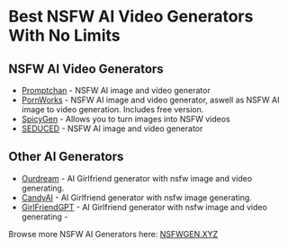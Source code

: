 # Best NSFW AI Video Generators With No Limits


## NSFW AI Video Generators

* [Promptchan](https://nsfwgen.xyz/promptchan) - NSFW AI image and video generator
* [PornWorks](https://nsfwgen.xyz/pornworks) - NSFW AI image and video generator, aswell as NSFW AI image to video generation. Includes free version.
* [SpicyGen](https://nsfwgen.xyz/spicygen) - Allows you to turn images into NSFW videos
* [SEDUCED](https://nsfwgen.xyz/seduced) - NSFW AI image and video generator


## Other AI Generators

* [Ourdream](https://nsfwgen.xyz/ourdream) - AI Girlfriend generator with nsfw image and video generating. 
* [CandyAI](https://nsfwgen.xyz/candyai) - AI Girlfriend generator with nsfw image generating.
* [GirlFriendGPT](https://nsfwgen.xyz/girlfriendgpt) - AI Girlfriend generator with nsfw image and video generating - 

Browse more NSFW AI Generators here: [NSFWGEN.XYZ](https://nsfwgen.xyz)
